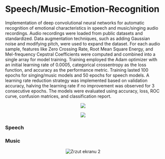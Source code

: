 # Speech/Music-Emotion-Recognition
Implementation of deep convolutional neural networks for automatic recognition of emotional characteristics in speech and music/singing audio recordings. Audio recordings were loaded from public datasets and standardized. Data augmentation techniques, such as adding Gaussian noise and modifying pitch, were used to expand the dataset. For each audio sample, features like Zero Crossing Rate, Root Mean Square Energy, and Mel-frequency Cepstral Coefficients were computed and combined into a single array for model training. Training employed the Adam optimizer with an initial learning rate of 0.0005, categorical crossentropy as the loss function, and accuracy as the performance metric. Training lasted 100 epochs for singing/music models and 50 epochs for speech models. A learning rate reduction strategy was implemented based on validation accuracy, halving the learning rate if no improvement was observed for 3 consecutive epochs. The models were evaluated using accuracy, loss, ROC curve, confusion matrices, and classification report. 

<p align="center">
    <img src="https://github.com/PatrykSpierewka/Speech-Emotion-Recognition/assets/101202344/1b66f045-444d-4732-9cfc-a7a8f8291583">
</p>

<p align="center">
    <img src="https://github.com/PatrykSpierewka/Speech-Emotion-Recognition/assets/101202344/81c9e0b1-1fd5-4ec3-b04f-d10aa99f16a8">
</p>

### Speech


### Music

<p align="center">
    <img alt="Zrzut ekranu 2" src="https://github.com/PatrykSpierewka/Speech-Emotion-Recognition/assets/101202344/bb79e3f8-b15c-40ac-a8f3-f96fdde7402a">
</p>
